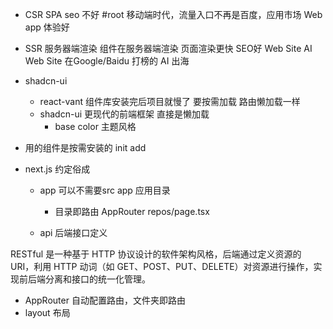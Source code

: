 - CSR SPA seo 不好 #root
    移动端时代，流量入口不再是百度，应用市场
    Web app 体验好

- SSR 服务器端渲染
    组件在服务器端渲染
    页面渲染更快 SEO好
    Web Site
    AI Web Site 在Google/Baidu 打榜的
    AI 出海 

- shadcn-ui
    - react-vant 组件库安装完后项目就慢了
        要按需加载  路由懒加载一样
    - shadcn-ui 更现代的前端框架
        直接是懒加载
        - base color 主题风格
- 用的组件是按需安装的
    init
    add

- next.js 约定俗成
    - app
        可以不需要src
        app 应用目录
        - 目录即路由
            AppRouter
            repos/page.tsx
    
    - api
        后端接口定义

RESTful 是一种基于 HTTP 协议设计的软件架构风格，后端通过定义资源的 URI，利用 HTTP 动词（如 GET、POST、PUT、DELETE）对资源进行操作，实现前后端分离和接口的统一化管理。

- AppRouter
    自动配置路由，文件夹即路由
- layout
    布局